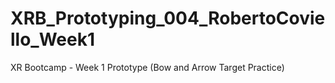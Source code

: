 # XRB_Prototyping_004_RobertoCoviello_Week1
XR Bootcamp - Week 1 Prototype (Bow and Arrow Target Practice)
